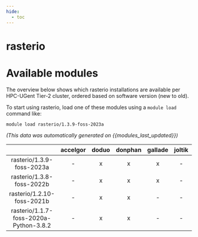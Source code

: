 ```yaml
---
hide:
  - toc
---
```


rasterio
========

# Available modules


The overview below shows which rasterio installations are available per HPC-UGent Tier-2 cluster, ordered based on software version (new to old).

To start using rasterio, load one of these modules using a `module load` command like:

```shell
module load rasterio/1.3.9-foss-2023a
```

*(This data was automatically generated on {{modules_last_updated}})*  

| |accelgor|doduo|donphan|gallade|joltik|shinx|
| :---: | :---: | :---: | :---: | :---: | :---: | :---: |
|rasterio/1.3.9-foss-2023a|-|x|x|x|-|x|
|rasterio/1.3.8-foss-2022b|-|x|x|x|-|-|
|rasterio/1.2.10-foss-2021b|-|x|x|-|-|-|
|rasterio/1.1.7-foss-2020a-Python-3.8.2|-|x|x|-|-|-|

